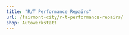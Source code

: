 ```yaml
---
title: "R/T Performance Repairs"
url: /fairmont-city/r-t-performance-repairs/
shop: Autowerkstatt
---
```

